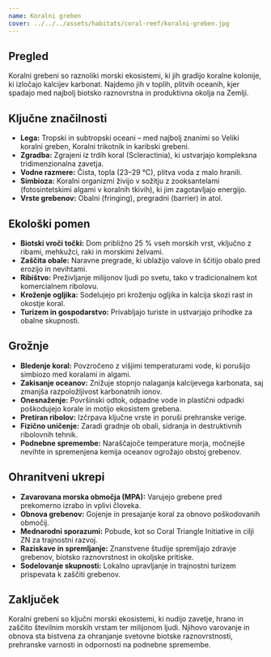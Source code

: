 ```yaml
---
name: Koralni greben
cover: ../../../assets/habitats/coral-reef/koralni-greben.jpg
---
```

## Pregled
Koralni grebeni so raznoliki morski ekosistemi, ki jih gradijo koralne kolonije, ki izločajo kalcijev karbonat. Najdemo jih v toplih, plitvih oceanih, kjer spadajo med najbolj biotsko raznovrstna in produktivna okolja na Zemlji.

## Ključne značilnosti
- **Lega:** Tropski in subtropski oceani – med najbolj znanimi so Veliki koralni greben, Koralni trikotnik in karibski grebeni.
- **Zgradba:** Zgrajeni iz trdih koral (Scleractinia), ki ustvarjajo kompleksna tridimenzionalna zavetja.
- **Vodne razmere:** Čista, topla (23–29 °C), plitva voda z malo hranili.
- **Simbioza:** Koralni organizmi živijo v sožitju z zooksantelami (fotosintetskimi algami v koralnih tkivih), ki jim zagotavljajo energijo.
- **Vrste grebenov:** Obalni (fringing), pregradni (barrier) in atol.

## Ekološki pomen
- **Biotski vroči točki:** Dom približno 25 % vseh morskih vrst, vključno z ribami, mehkužci, raki in morskimi želvami.
- **Zaščita obale:** Naravne pregrade, ki ublažijo valove in ščitijo obalo pred erozijo in nevihtami.
- **Ribištvo:** Preživljanje milijonov ljudi po svetu, tako v tradicionalnem kot komercialnem ribolovu.
- **Kroženje ogljika:** Sodelujejo pri kroženju ogljika in kalcija skozi rast in okostje koral.
- **Turizem in gospodarstvo:** Privabljajo turiste in ustvarjajo prihodke za obalne skupnosti.

## Grožnje
- **Bledenje koral:** Povzročeno z višjimi temperaturami vode, ki porušijo simbiozo med koralami in algami.
- **Zakisanje oceanov:** Znižuje stopnjo nalaganja kalcijevega karbonata, saj zmanjša razpoložljivost karbonatnih ionov.
- **Onesnaženje:** Površinski odtok, odpadne vode in plastični odpadki poškodujejo korale in motijo ekosistem grebena.
- **Pretiran ribolov:** Izčrpava ključne vrste in poruši prehranske verige.
- **Fizično uničenje:** Zaradi gradnje ob obali, sidranja in destruktivnih ribolovnih tehnik.
- **Podnebne spremembe:** Naraščajoče temperature morja, močnejše nevihte in spremenjena kemija oceanov ogrožajo obstoj grebenov.

## Ohranitveni ukrepi
- **Zavarovana morska območja (MPA):** Varujejo grebene pred prekomerno izrabo in vplivi človeka.
- **Obnova grebenov:** Gojenje in presajanje koral za obnovo poškodovanih območij.
- **Mednarodni sporazumi:** Pobude, kot so Coral Triangle Initiative in cilji ZN za trajnostni razvoj.
- **Raziskave in spremljanje:** Znanstvene študije spremljajo zdravje grebenov, biotsko raznovrstnost in okoljske pritiske.
- **Sodelovanje skupnosti:** Lokalno upravljanje in trajnostni turizem prispevata k zaščiti grebenov.

## Zaključek
Koralni grebeni so ključni morski ekosistemi, ki nudijo zavetje, hrano in zaščito številnim morskih vrstam ter milijonom ljudi. Njihovo varovanje in obnova sta bistvena za ohranjanje svetovne biotske raznovrstnosti, prehranske varnosti in odpornosti na podnebne spremembe.
